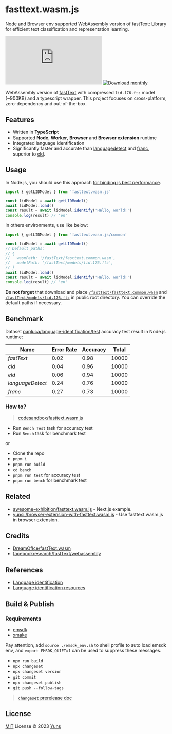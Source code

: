 # fasttext.wasm.js

Node and Browser env supported WebAssembly version of fastText: Library for efficient text classification and representation learning.

[![NPM version](https://img.shields.io/npm/v/fasttext.wasm.js?color=a1b858&label=)](https://www.npmjs.com/package/fasttext.wasm.js) [![Download monthly](https://img.shields.io/npm/dm/fasttext.wasm.js.svg)](https://www.npmjs.com/package/fasttext.wasm.js)

WebAssembly version of [fastText](https://github.com/facebookresearch/fastText/) with compressed `lid.176.ftz` model (~900KB) and a typescript wrapper. This project focuses on cross-platform, zero-dependency and out-of-the-box.

## Features

- Written in **TypeScript**
- Supported **Node**, **Worker**, **Browser** and **Browser extension** runtime
- Integrated language identification
- Significantly faster and accurate than [languagedetect](https://github.com/FGRibreau/node-language-detect) and [franc](https://github.com/wooorm/franc), superior to [eld](https://github.com/nitotm/efficient-language-detector-js).

## Usage

In Node.js, you should use this approach [for binding js best performance](https://github.com/emscripten-core/emscripten/blob/5ffaadf56234ecf9b645df72e715c08322821553/src/settings.js#L1333).

```ts
import { getLIDModel } from 'fasttext.wasm.js'

const lidModel = await getLIDModel()
await lidModel.load()
const result = await lidModel.identify('Hello, world!')
console.log(result) // 'en'
```

In others environments, use like below:

```ts
import { getLIDModel } from 'fasttext.wasm.js/common'

const lidModel = await getLIDModel()
// Default paths:
// {
//   wasmPath: '/fastText/fasttext.common.wasm',
//   modelPath: '/fastText/models/lid.176.ftz',
// }
await lidModel.load()
const result = await lidModel.identify('Hello, world!')
console.log(result) // 'en'
```

**Do not forget** that download and place [`/fastText/fasttext.common.wasm`](./src/core/fastText.common.wasm) and [`/fastText/models/lid.176.ftz`](./src/models/language-identification/assets/lid.176.ftz) in public root directory. You can override the default paths if necessary.

## Benchmark

Dataset [papluca/language-identification/test](https://huggingface.co/datasets/papluca/language-identification) accuracy test result in Node.js runtime:

| Name             | Error Rate | Accuracy | Total |
| ---------------- | ---------- | -------- | ----- |
| _fastText_       | 0.02       | 0.98     | 10000 |
| _cld_            | 0.04       | 0.96     | 10000 |
| _eld_            | 0.06       | 0.94     | 10000 |
| _languageDetect_ | 0.24       | 0.76     | 10000 |
| _franc_          | 0.27       | 0.73     | 10000 |

### How to?

> [codesandbox/fasttext.wasm.js](https://codesandbox.io/p/github/yunsii/fasttext.wasm.js/master)

- Run `Bench Test` task for accuracy test
- Run `Bench` task for benchmark test

or

- Clone the repo
- `pnpm i`
- `pnpm run build`
- `cd bench`
- `pnpm run test` for accuracy test
- `pnpm run bench` for benchmark test

## Related

- [awesome-exhibition/fasttext.wasm.js](https://awesome-exhibition.vercel.app/awesome/fasttext.wasm.js) - Next.js example.
- [yunsii/browser-extension-with-fasttext.wasm.js](https://github.com/yunsii/browser-extension-with-fasttext.wasm.js) - Use fasttext.wasm.js in browser extension.

## Credits

- [DreamOfIce/fastText.wasm](https://github.com/DreamOfIce/fastText.wasm)
- [facebookresearch/fastText/webassembly](https://github.com/facebookresearch/fastText/tree/main/webassembly)

## References

- [Language identification](https://fasttext.cc/blog/2017/10/02/blog-post.html)
- [Language identification resources](https://fasttext.cc/docs/en/language-identification.html)

## Build & Publish

### Requirements

- [emsdk](https://emscripten.org/docs/getting_started/downloads.html#installation-instructions-using-the-emsdk-recommended)
- [xmake](https://xmake.io/#/guide/installation)

Pay attention, add `source ./emsdk_env.sh` to shell profile to auto load emsdk env, and `export EMSDK_QUIET=1` can be used to suppress these messages.

- `npm run build`
- `npx changeset`
- `npx changeset version`
- `git commit`
- `npx changeset publish`
- `git push --follow-tags`

> [`changeset` prerelease doc](https://github.com/changesets/changesets/blob/main/docs/prereleases.md)

## License

[MIT](./LICENSE) License © 2023 [Yuns](https://github.com/yunsii)
